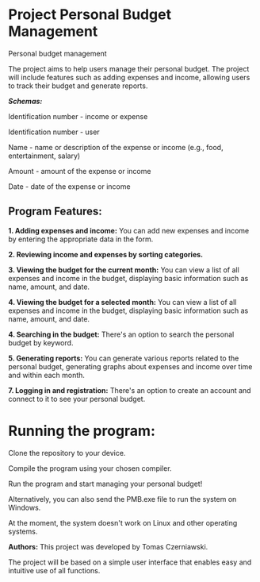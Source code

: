 # Project Personal Budget Management
Personal budget management

The project aims to help users manage their personal budget. The project will include features such as adding expenses and income, allowing users to track their budget and generate reports.

***Schemas:***

Identification number - income or expense

Identification number - user

Name - name or description of the expense or income (e.g., food, entertainment, salary)

Amount - amount of the expense or income

Date - date of the expense or income

## Program Features:

**1. Adding expenses and income:** You can add new expenses and income by entering the appropriate data in the form.

**2. Reviewing income and expenses by sorting categories.**

**3. Viewing the budget for the current month:** You can view a list of all expenses and income in the budget, displaying basic information such as name, amount, and date.

**4. Viewing the budget for a selected month:** You can view a list of all expenses and income in the budget, displaying basic information such as name, amount, and date.

**4. Searching in the budget:** There's an option to search the personal budget by keyword.

**5. Generating reports:** You can generate various reports related to the personal budget, generating graphs about expenses and income over time and within each month.

**7. Logging in and registration:** There's an option to create an account and connect to it to see your personal budget.

# Running the program:
Clone the repository to your device.

Compile the program using your chosen compiler.

Run the program and start managing your personal budget!

Alternatively, you can also send the PMB.exe file to run the system on Windows.

At the moment, the system doesn't work on Linux and other operating systems.

**Authors:**
This project was developed by Tomas Czerniawski.

The project will be based on a simple user interface that enables easy and intuitive use of all functions.
